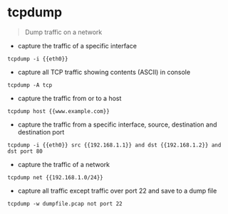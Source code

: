 # tcpdump

> Dump traffic on a network

- capture the traffic of a specific interface

`tcpdump -i {{eth0}}`

- capture all TCP traffic showing contents (ASCII) in console

`tcpdump -A tcp`

- capture the traffic from or to a host

`tcpdump host {{www.example.com}}`

- capture the traffic from a specific interface, source, destination and destination port

`tcpdump -i {{eth0}} src {{192.168.1.1}} and dst {{192.168.1.2}} and dst port 80`

- capture the traffic of a network

`tcpdump net {{192.168.1.0/24}}`

- capture all traffic except traffic over port 22 and save to a dump file

`tcpdump -w dumpfile.pcap not port 22`
